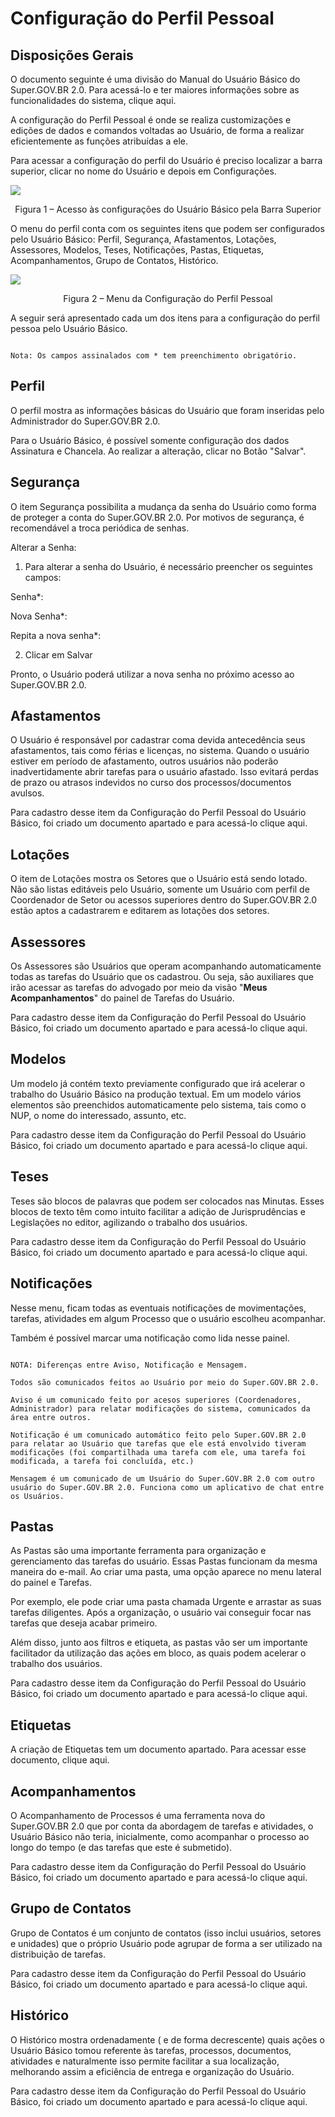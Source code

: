 # Configuração do Perfil Pessoal

## Disposições Gerais

O documento seguinte é uma divisão do Manual do Usuário Básico do Super.GOV.BR 2.0. Para acessá-lo e ter maiores informações sobre as funcionalidades do sistema, clique aqui.

A configuração do Perfil Pessoal é onde se realiza customizações e edições de dados e comandos voltadas ao Usuário, de forma a realizar eficientemente as funções atribuídas a ele.

Para acessar a configuração do perfil do Usuário é preciso localizar a barra superior, clicar no nome do Usuário e depois em Configurações.

<img src="../../manual/figuras/Usuários - Conf. Perfil Pessoal.PNG"/><p style="text-align: center;">Figura 1 – Acesso às configurações do Usuário Básico pela Barra Superior</p>

O menu do perfil conta com os seguintes itens que podem ser configurados pelo Usuário Básico: Perfil, Segurança, Afastamentos, Lotações, Assessores, Modelos, Teses, Notificações, Pastas, Etiquetas, Acompanhamentos, Grupo de Contatos, Histórico.

<img src="../../manual/figuras/Menu Config. Perfil Pessoal.PNG"/><p style="text-align: center;">Figura 2 – Menu da Configuração do Perfil Pessoal</p>

A seguir será apresentado cada um dos itens para a configuração do perfil pessoa pelo Usuário Básico.

```{note}

Nota: Os campos assinalados com * tem preenchimento obrigatório.

```


## Perfil

O perfil mostra as informações básicas do Usuário que foram inseridas pelo Administrador do Super.GOV.BR 2.0.

Para o Usuário Básico, é possível somente configuração dos dados Assinatura e Chancela. Ao realizar a alteração, clicar no Botão "Salvar".

## Segurança


O item Segurança possibilita a mudança da senha do Usuário como forma de proteger a conta do Super.GOV.BR 2.0. Por motivos de segurança, é recomendável a troca periódica de senhas.

Alterar a Senha:

1. Para alterar a senha do Usuário, é necessário preencher os seguintes campos:

Senha*:

Nova Senha*:

Repita a nova senha*:

2. Clicar em Salvar

Pronto, o Usuário poderá utilizar a nova senha no próximo acesso ao Super.GOV.BR 2.0.

## Afastamentos 

O Usuário é responsável por cadastrar coma devida antecedência seus afastamentos, tais como férias e licenças, no sistema. Quando o usuário estiver em período de afastamento, outros usuários não poderão inadvertidamente abrir tarefas para o usuário afastado. Isso evitará perdas de prazo ou atrasos indevidos no curso dos processos/documentos avulsos.

Para cadastro desse item da Configuração do Perfil Pessoal do Usuário Básico, foi criado um documento apartado e para acessá-lo clique aqui.

## Lotações

O item de Lotações mostra os Setores que o Usuário está sendo lotado. Não são listas editáveis pelo Usuário, somente um Usuário com perfil de Coordenador de Setor ou acessos superiores dentro do Super.GOV.BR 2.0 estão aptos a cadastrarem e editarem as lotações dos setores.

## Assessores

Os Assessores são Usuários que operam acompanhando automaticamente todas as tarefas do Usuário que os cadastrou. Ou seja, são auxiliares que irão acessar as tarefas do advogado por meio da visão "**Meus Acompanhamentos**" do painel de Tarefas do Usuário.

Para cadastro desse item da Configuração do Perfil Pessoal do Usuário Básico, foi criado um documento apartado e para acessá-lo clique aqui.

## Modelos

Um modelo já contém texto previamente configurado que irá acelerar o trabalho do Usuário Básico na produção textual. Em um modelo vários elementos são preenchidos automaticamente pelo sistema, tais como o NUP, o nome do interessado, assunto, etc.

Para cadastro desse item da Configuração do Perfil Pessoal do Usuário Básico, foi criado um documento apartado e para acessá-lo clique aqui.

## Teses

Teses são blocos de palavras que podem ser colocados nas Minutas. Esses blocos de texto têm como intuito facilitar a adição de Jurisprudências e Legislações no editor, agilizando o trabalho dos usuários.

Para cadastro desse item da Configuração do Perfil Pessoal do Usuário Básico, foi criado um documento apartado e para acessá-lo clique aqui.

## Notificações

Nesse menu, ficam todas as eventuais notificações de movimentações, tarefas, atividades em algum Processo que o usuário escolheu acompanhar.

Também é possível marcar uma notificação como lida nesse painel.

```{note}

NOTA: Diferenças entre Aviso, Notificação e Mensagem. 

Todos são comunicados feitos ao Usuário por meio do Super.GOV.BR 2.0.  

Aviso é um comunicado feito por acesos superiores (Coordenadores, Administrador) para relatar modificações do sistema, comunicados da área entre outros.  

Notificação é um comunicado automático feito pelo Super.GOV.BR 2.0 para relatar ao Usuário que tarefas que ele está envolvido tiveram modificações (foi compartilhada uma tarefa com ele, uma tarefa foi modificada, a tarefa foi concluída, etc.) 

Mensagem é um comunicado de um Usuário do Super.GOV.BR 2.0 com outro usuário do Super.GOV.BR 2.0. Funciona como um aplicativo de chat entre os Usuários. 

```

## Pastas

As Pastas são uma importante ferramenta para organização e gerenciamento das tarefas do usuário. Essas Pastas funcionam da mesma maneira do e-mail. Ao criar uma pasta, uma opção aparece no menu lateral do painel e Tarefas.

Por exemplo, ele pode criar uma pasta chamada 	Urgente e arrastar as suas tarefas diligentes. Após a organização, o usuário vai conseguir focar nas tarefas que deseja acabar primeiro.

Além disso, junto aos filtros e etiqueta, as pastas vão ser um importante facilitador da utilização das ações em bloco, as quais podem acelerar o trabalho dos usuários.

Para cadastro desse item da Configuração do Perfil Pessoal do Usuário Básico, foi criado um documento apartado e para acessá-lo clique aqui.

## Etiquetas

A criação de Etiquetas tem um documento apartado. Para acessar esse documento, clique aqui.

## Acompanhamentos

O Acompanhamento de Processos é uma ferramenta nova do Super.GOV.BR 2.0 que por conta da abordagem de tarefas e atividades, o Usuário Básico não teria, inicialmente, como acompanhar o processo ao longo do tempo (e das tarefas que este é submetido).

Para cadastro desse item da Configuração do Perfil Pessoal do Usuário Básico, foi criado um documento apartado e para acessá-lo clique aqui.

## Grupo de Contatos

Grupo de Contatos é um conjunto de contatos (isso inclui usuários, setores e unidades) que o próprio Usuário pode agrupar de forma a ser utilizado na distribuição de tarefas.

Para cadastro desse item da Configuração do Perfil Pessoal do Usuário Básico, foi criado um documento apartado e para acessá-lo clique aqui.

## Histórico

O Histórico mostra ordenadamente ( e de forma decrescente) quais ações o Usuário Básico tomou referente às tarefas, processos, documentos, atividades e naturalmente isso permite facilitar a sua localização, melhorando assim a eficiência de entrega e organização do Usuário.

Para cadastro desse item da Configuração do Perfil Pessoal do Usuário Básico, foi criado um documento apartado e para acessá-lo clique aqui.